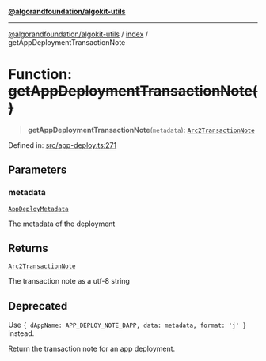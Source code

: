 [**@algorandfoundation/algokit-utils**](../../README.md)

***

[@algorandfoundation/algokit-utils](../../README.md) / [index](../README.md) / getAppDeploymentTransactionNote

# Function: ~~getAppDeploymentTransactionNote()~~

> **getAppDeploymentTransactionNote**(`metadata`): [`Arc2TransactionNote`](../../types/transaction/type-aliases/Arc2TransactionNote.md)

Defined in: [src/app-deploy.ts:271](https://github.com/algorandfoundation/algokit-utils-ts/blob/main/src/app-deploy.ts#L271)

## Parameters

### metadata

[`AppDeployMetadata`](../../types/app/interfaces/AppDeployMetadata.md)

The metadata of the deployment

## Returns

[`Arc2TransactionNote`](../../types/transaction/type-aliases/Arc2TransactionNote.md)

The transaction note as a utf-8 string

## Deprecated

Use `{ dAppName: APP_DEPLOY_NOTE_DAPP, data: metadata, format: 'j' }` instead.

Return the transaction note for an app deployment.
